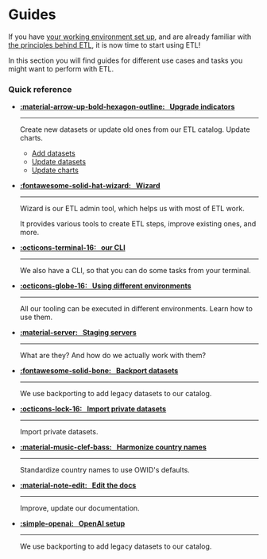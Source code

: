 # Guides

If you have [your working environment set up](../getting-started/working-environment.md), and are already familiar with [the principles behind ETL](../architecture/), it is now time to start using ETL!

In this section you will find guides for different use cases and tasks you might want to perform with ETL.

### Quick reference

<div class="grid cards" markdown>

-   **[:material-arrow-up-bold-hexagon-outline: &nbsp; Upgrade indicators](ingest-data)**

    ***

    Create new datasets or update old ones from our ETL catalog. Update charts.

    - [Add datasets](ingest-data/add-data)
    - [Update datasets](ingest-data/update-data)
    - [Update charts](ingest-data/update-charts)

-  **[:fontawesome-solid-hat-wizard: &nbsp; Wizard](wizard)**

    ***

    Wizard is our ETL admin tool, which helps us with most of ETL work.

    It provides various tools to create ETL steps, improve existing ones, and more.

-   **[:octicons-terminal-16: &nbsp; our CLI](etl-cli)**

    ***

    We also have a CLI, so that you can do some tasks from your terminal.

-  **[:octicons-globe-16: &nbsp; Using different environments](environment)**

    ***

    All our tooling can be executed in different environments. Learn how to use them.

-   **[:material-server: &nbsp; Staging servers](staging-servers)**

    ***

    What are they? And how do we actually work with them?

-   **[:fontawesome-solid-bone: &nbsp; Backport datasets](backport)**

    ***

    We use backporting to add legacy datasets to our catalog.

-   **[:octicons-lock-16: &nbsp; Import private datasets](private-import)**

    ***

    Import private datasets.

-   **[:material-music-clef-bass: &nbsp; Harmonize country names](harmonize-countries)**

    ***

    Standardize country names to use OWID's defaults.

-   **[:material-note-edit: &nbsp; Edit the docs](../dev/docs)**

    ***

    Improve, update our documentation.

-   **[:simple-openai: &nbsp; OpenAI setup ](openai)**

    ***

    We use backporting to add legacy datasets to our catalog.
